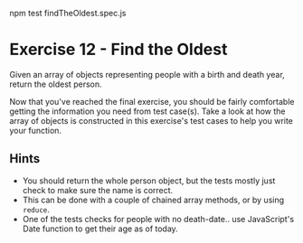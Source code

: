 npm test findTheOldest.spec.js
# Exercise 12 - Find the Oldest

Given an array of objects representing people with a birth and death year, return the oldest person.

Now that you've reached the final exercise, you should be fairly comfortable getting the information you need from test case(s). Take a look at how the array of objects is constructed in this exercise's test cases to help you write your function.

## Hints
- You should return the whole person object, but the tests mostly just check to make sure the name is correct.
- This can be done with a couple of chained array methods, or by using `reduce`.
- One of the tests checks for people with no death-date.. use JavaScript's Date function to get their age as of today.
